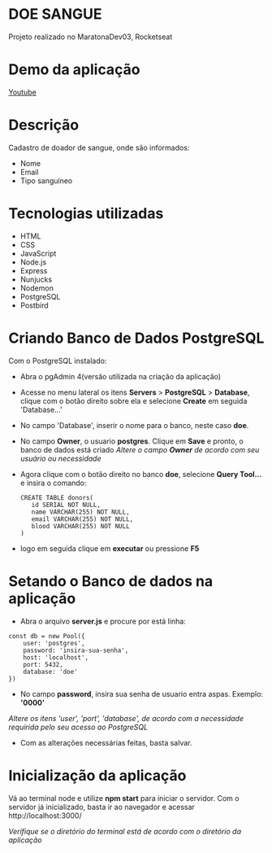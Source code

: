 # DOE SANGUE
Projeto realizado no MaratonaDev03, Rocketseat

# Demo da aplicação
[Youtube](https://www.youtube.com/watch?v=2FUKIQ6BYiE&feature=youtu.be)


# Descrição
Cadastro de doador de sangue, onde são informados:
- Nome
- Email
- Tipo sanguíneo


# Tecnologias utilizadas
- HTML
- CSS
- JavaScript
- Node.js
- Express
- Nunjucks
- Nodemon
- PostgreSQL
- Postbird


# Criando Banco de Dados PostgreSQL
Com o PostgreSQL instalado:
 - Abra o pgAdmin 4(versão utilizada na criação da aplicação)
 - Acesse no menu lateral os itens **Servers** > **PostgreSQL** > **Database**, clique com o botão direito sobre ela e selecione **Create** em seguida 'Database...'
 - No campo 'Database', inserir o nome para o banco, neste caso **doe**.
 - No campo **Owner**, o usuario **postgres**. Clique em **Save** e pronto, o banco de dados está criado
 *Altere o campo **Owner** de acordo com seu usuário ou necessidade*
 - Agora clique com o botão direito no banco **doe**, selecione **Query Tool...** e insira o comando: 
   ```
   CREATE TABLE donors(
      id SERIAL NOT NULL,
      name VARCHAR(255) NOT NULL,
      email VARCHAR(255) NOT NULL,
      blood VARCHAR(255) NOT NULL
   )
   ```
  
  - logo em seguida clique em **executar** ou pressione **F5**
  

# Setando o Banco de dados na aplicação
- Abra o arquivo **server.js** e procure por está linha:
```
const db = new Pool({
    user: 'postgres',
    password: 'insira-sua-senha',
    host: 'localhost',
    port: 5432,
    database: 'doe'
})
```
- No campo **password**, insira sua senha de usuario entra aspas. Exemplo: **'0000'**

*Altere os itens 'user', 'port', 'database', de acordo com a necessidade requirida pelo seu acesso ao PostgreSQL*
- Com as alterações necessárias feitas, basta salvar.


# Inicialização da aplicação
  Vá ao terminal node e utilize **npm start** para iniciar o servidor. Com o servidor já inicializado, basta ir ao navegador e acessar http://localhost:3000/
  
  *Verifique se o diretório do terminal está de acordo com o diretório da aplicação*
